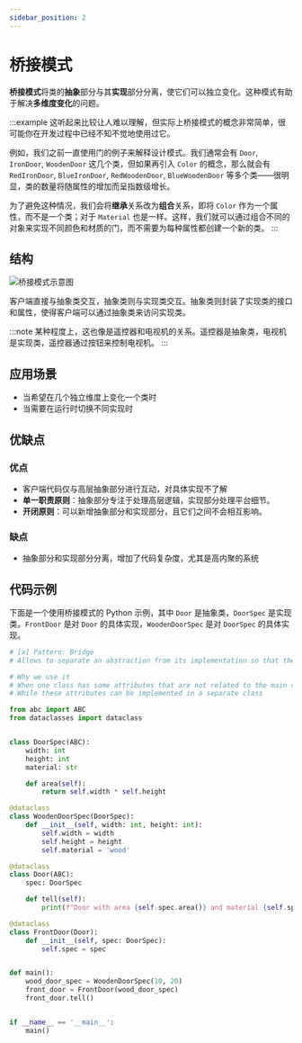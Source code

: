 ```yaml
---
sidebar_position: 2
---
```


# 桥接模式
**桥接模式**将类的**抽象**部分与其**实现**部分分离，使它们可以独立变化。这种模式有助于解决**多维度变化**的问题。

:::example
这听起来比较让人难以理解，但实际上桥接模式的概念非常简单，很可能你在开发过程中已经不知不觉地使用过它。

例如，我们之前一直使用门的例子来解释设计模式。我们通常会有 `Door`, `IronDoor`, `WoodenDoor` 这几个类，但如果再引入 `Color` 的概念，那么就会有 `RedIronDoor`, `BlueIronDoor`, `RedWoodenDoor`, `BlueWoodenDoor` 等多个类——很明显，类的数量将随属性的增加而呈指数级增长。

为了避免这种情况，我们会将**继承**关系改为**组合**关系，即将 `Color` 作为一个属性，而不是一个类；对于 `Material` 也是一样。这样，我们就可以通过组合不同的对象来实现不同颜色和材质的门，而不需要为每种属性都创建一个新的类。
:::

## 结构

![桥接模式示意图](https://refactoringguru.cn/images/patterns/diagrams/bridge/structure-zh.png)

客户端直接与抽象类交互，抽象类则与实现类交互。抽象类则封装了实现类的接口和属性，使得客户端可以通过抽象类来访问实现类。

:::note
某种程度上，这也像是遥控器和电视机的关系。遥控器是抽象类，电视机是实现类，遥控器通过按钮来控制电视机。
:::

## 应用场景

- 当希望在几个独立维度上变化一个类时
- 当需要在运行时切换不同实现时

## 优缺点
### 优点
- 客户端代码仅与高层抽象部分进行互动，对具体实现不了解
- **单一职责原则**：抽象部分专注于处理高层逻辑，实现部分处理平台细节。
- **开闭原则**：可以新增抽象部分和实现部分，且它们之间不会相互影响。

### 缺点
- 抽象部分和实现部分分离，增加了代码复杂度，尤其是高内聚的系统

## 代码示例

下面是一个使用桥接模式的 Python 示例，其中 `Door` 是抽象类，`DoorSpec` 是实现类。`FrontDoor` 是对 `Door` 的具体实现，`WoodenDoorSpec` 是对 `DoorSpec` 的具体实现。

```python
# [x] Pattern: Bridge
# Allows to separate an abstraction from its implementation so that the two can vary independently

# Why we use it
# When one class has some attributes that are not related to the main class
# While these attributes can be implemented in a separate class

from abc import ABC
from dataclasses import dataclass


class DoorSpec(ABC):
    width: int
    height: int
    material: str

    def area(self):
        return self.width * self.height

@dataclass
class WoodenDoorSpec(DoorSpec):
    def __init__(self, width: int, height: int):
        self.width = width
        self.height = height
        self.material = 'wood'

@dataclass
class Door(ABC):
    spec: DoorSpec

    def tell(self):
        print(f"Door with area {self.spec.area()} and material {self.spec.material}")

@dataclass
class FrontDoor(Door):
    def __init__(self, spec: DoorSpec):
        self.spec = spec


def main():
    wood_door_spec = WoodenDoorSpec(10, 20)
    front_door = FrontDoor(wood_door_spec)
    front_door.tell()


if __name__ == '__main__':
    main()
```